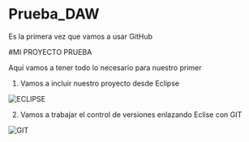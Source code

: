 # Prueba_DAW
Es la primera vez que vamos a usar GitHub

#MI PROYECTO PRUEBA

Aquí vamos a tener todo lo necesario para nuestro primer <Hola Mundo>
  
1. Vamos a incluir nuestro proyecto desde Eclipse

![*ECLIPSE*](https://www.google.com/url?sa=i&url=https%3A%2F%2Feclipse.uptodown.com%2Fwindows&psig=AOvVaw0Gut2TTGCOJSvgr1nbTA6E&ust=1669293520953000&source=images&cd=vfe&ved=0CA0QjRxqFwoTCOCG1o2pxPsCFQAAAAAdAAAAABAD)

2. Vamos a trabajar el control de versiones enlazando Eclise con GIT
  
![*GIT*](https://www.google.com/url?sa=i&url=https%3A%2F%2Fhackmd.io%2F%40ETrs8IH-TXGRgF0lUhdYMg%2FS1J3KABIH&psig=AOvVaw3ehZ8MqiZnyEzZ4OmCUtE1&ust=1669293613284000&source=images&cd=vfe&ved=0CA0QjRxqFwoTCNiBlLupxPsCFQAAAAAdAAAAABAD)

